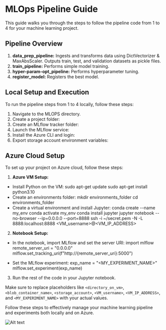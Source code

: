 # MLOps Pipeline Guide

This guide walks you through the steps to follow the pipeline code from 1 to 4 for your machine learning project.

## Pipeline Overview

1. **data_prep_pipeline:** Ingests and transforms data using DictVectorizer & MaxAbsScaler. Outputs train, test, and validation datasets as pickle files.
2. **train_pipeline:** Performs simple model training.
3. **hyper-param-opt_pipeline:** Performs hyperparameter tuning.
4. **register_model:** Registers the best model.

## Local Setup and Execution

To run the pipeline steps from 1 to 4 locally, follow these steps:

1. Navigate to the MLOPS directory.
2. Create a project folder:
3. Create an MLflow tracker folder:
4. Launch the MLflow service:
5. Install the Azure CLI and login:
6. Export storage account environment variables:


## Azure Cloud Setup

To set up your project on Azure cloud, follow these steps:

1. **Azure VM Setup:**
- Install Python on the VM:
  sudo apt-get update
  sudo apt-get install python3.10
- Create an environments folder:
  mkdir environments_folder
  cd environments_folder
- Create a virtual environment and install Jupyter:
  conda create --name my_env
  conda activate my_env
  conda install jupyter
  jupyter notebook --no-browser --ip=0.0.0.0 --port=8888
  ssh -i ~/secret.pem -N -L 8888:localhost:8888 <VM_username>@<VM_IP_ADDRESS>

2. **Notebook Setup:**
- In the notebook, import MLflow and set the server URI:
  import mlflow
  remote_server_uri = "0.0.0.0"
  mlflow.set_tracking_uri(f"http://{remote_server_uri}:5000")

- Set the MLflow experiment:
  exp_name = "<MY_EXPERIMENT_NAME>"
  mlflow.set_experiment(exp_name)

3. Run the rest of the code in your Jupyter notebook.

Make sure to replace placeholders like `<directory_on_vm>`, `<blob_container_name>`, `<storage_account>`, `<VM_username>`, `<VM_IP_ADDRESS>`, and `<MY_EXPERIMENT_NAME>` with your actual values.

Follow these steps to effectively manage your machine learning pipeline and experiments both locally and on Azure.


![Alt text](<Prefect Run.png>)